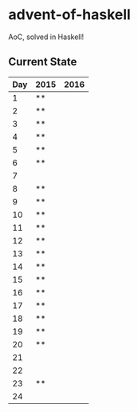 # advent-of-haskell
AoC, solved in Haskell!

## Current State

| Day | 2015 | 2016 
|-----|------|------|
| 1   | **   |      |
| 2   | **   |      |
| 3   | **   |      |
| 4   | **   |      |
| 5   | **   |      |
| 6   | **   |      |
| 7   |      |      |
| 8   | **   |      |
| 9   | **   |      |
| 10  | **   |      |
| 11  | **   |      |
| 12  | **   |      |
| 13  | **   |      |
| 14  | **   |      |
| 15  | **   |      |
| 16  | **   |      |
| 17  | **   |      |
| 18  | **   |      |
| 19  | **   |      |
| 20  | **   |      |
| 21  |      |      |
| 22  |      |      |
| 23  | **   |      |
| 24  |      |      |
